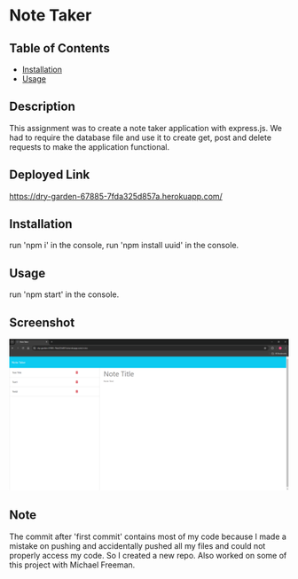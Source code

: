 # Note Taker 

  ## Table of Contents
  
  - [Installation](#installation)
  - [Usage](#usage)
  
  ## Description
  This assignment was to create a note taker application with express.js. We had to require the database file and use it to create get, post and delete requests to make the application functional.

  ## Deployed Link
  https://dry-garden-67885-7fda325d857a.herokuapp.com/

  ## Installation
  run 'npm i' in the console, run 'npm install uuid' in the console.

  ## Usage
  run 'npm start' in the console.

## Screenshot
![alt text](./public/assets/images/note-taker-page.png 'Note taker screenshot')

## Note
The commit after 'first commit' contains most of my code because I made a mistake on pushing and accidentally pushed all my files and could not properly access my code. So I created a new repo. Also worked on some of this project with Michael Freeman.